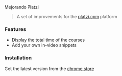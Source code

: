 Mejorando Platzi

> A set of improvements for the [platzi.com](https://platzi.com) platform

### Features

- Display the total time of the courses
- Add your own in-video snippets

### Installation

Get the latest version from the [chrome store](https://mp.chrome.com)
